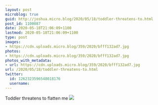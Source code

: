 ```yaml
---
layout: post
microblog: true
guid: http://joshua.micro.blog/2020/05/18/toddler-threatens-to.html
post_id: 1100087
date: 2020-05-18T21:06:09+1100
lastmod: 2020-05-18T21:06:09+1100
type: post
images:
- https://cdn.uploads.micro.blog/359/2020/bfff132ad7.jpg
photos:
- https://cdn.uploads.micro.blog/359/2020/bfff132ad7.jpg
photos_with_metadata:
- url: https://cdn.uploads.micro.blog/359/2020/bfff132ad7.jpg
url: /2020/05/18/toddler-threatens-to.html
twitter:
  id: 1262323596548018176
  username: 
---
```

Toddler threatens to flatten me ![](https://joshwithers.blog/uploads/2020/bfff132ad7.jpg)
